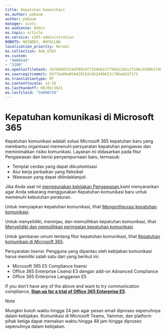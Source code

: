 ```yaml
---
title: Kepatuhan komunikasi
ms.author: pebaum
author: pebaum
manager: scotv
ms.audience: Admin
ms.topic: article
ms.service: o365-administration
ROBOTS: NOINDEX, NOFOLLOW
localization_priority: Normal
ms.collection: Adm_O365
ms.custom:
- "9000549"
- "3208"
ms.openlocfilehash: 267b8985154df802df7359eb22f795612da1275d6c5509b1748828f3c42051b7
ms.sourcegitcommit: b5f7da89a650d2915dc652449623c78be6247175
ms.translationtype: MT
ms.contentlocale: id-ID
ms.lasthandoff: 08/05/2021
ms.locfileid: "54090739"
---
```

# <a name="communication-compliance-in-microsoft-365"></a>Kepatuhan komunikasi di Microsoft 365

Kepatuhan komunikasi adalah solusi Microsoft 365 kepatuhan baru yang membantu organisasi memenuhi persyaratan kepatuhan pengawas dan meminimalkan risiko komunikasi. Layanan ini didasarkan pada fitur Pengawasan dan berisi penyempurnaan baru, termasuk:

- Templat cerdas yang dapat dikustomisasi
- Alur kerja perbaikan yang fleksibel
- Wawasan yang dapat ditindaklanjuti

Jika Anda saat ini [menggunakan kebijakan Pengawasan,](https://docs.microsoft.com/microsoft-365/compliance/supervision-policies)kami menyarankan agar Anda sekarang menggunakan Kepatuhan komunikasi baru untuk memenuhi kebutuhan peraturan.

Untuk menyiapkan kepatuhan komunikasi, lihat [Mengonfigurasi kepatuhan komunikasi](https://docs.microsoft.com/microsoft-365/compliance/communication-compliance-configure).

Untuk menyelidiki, meninjau, dan memulihkan kepatuhan komunikasi, lihat [Menyelidiki dan memulihkan peringatan kepatuhan komunikasi](https://docs.microsoft.com/microsoft-365/compliance/communication-compliance-investigate-remediate).

Untuk gambaran umum tentang fitur kepatuhan komunikasi, lihat [Kepatuhan komunikasi di Microsoft 365](https://docs.microsoft.com/microsoft-365/compliance/communication-compliance).

Persyaratan lisensi: Pengguna yang dipantau oleh kebijakan komunikasi harus memiliki salah satu dari yang berikut ini:

- Microsoft 365 E5 Compliance lisensi
- Office 365 Enterprise Lisensi E3 dengan add-on Advanced Compliance
- Office 365 Enterprise Langganan E5

If you don't have any of the above and want to try communication compliance, **[Sign up for a trial of Office 365 Enterprise E5](https://go.microsoft.com/fwlink/p/?LinkID=698279)**.

> [!NOTE]
> Mungkin butuh waktu hingga 24 jam agar pesan email diproses sepenuhnya dalam kebijakan. Komunikasi di Microsoft Teams, Yammer, dan platform pihak ketiga dapat memakan waktu hingga 48 jam hingga diproses sepenuhnya dalam kebijakan.
